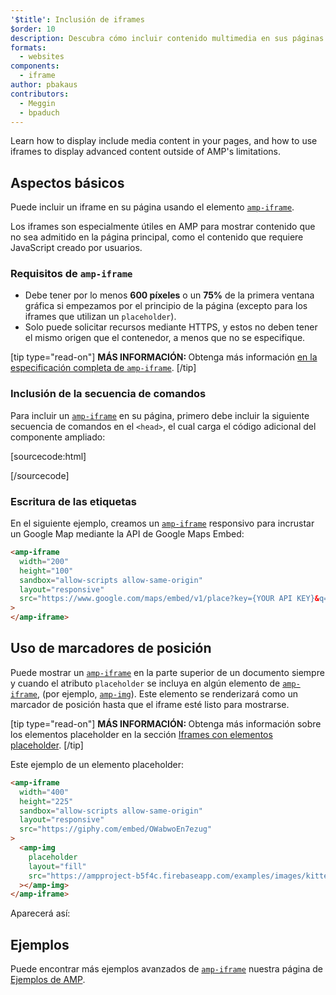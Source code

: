 ```yaml
---
'$title': Inclusión de iframes
$order: 10
description: Descubra cómo incluir contenido multimedia en sus páginas y cómo usar iframes para mostrar contenido avanzado sin importar las limitaciones de AMP.
formats:
  - websites
components:
  - iframe
author: pbakaus
contributors:
  - Meggin
  - bpaduch
---
```


Learn how to display include media content in your pages, and how to use iframes to display advanced content outside of AMP's limitations.

## Aspectos básicos

Puede incluir un iframe en su página usando el elemento [`amp-iframe`](../../../../documentation/components/reference/amp-iframe.md).

Los iframes son especialmente útiles en AMP para mostrar contenido que no sea admitido en la página principal, como el contenido que requiere JavaScript creado por usuarios.

### Requisitos de `amp-iframe`

- Debe tener por lo menos **600 píxeles** o un **75%** de la primera ventana gráfica si empezamos por el principio de la página (excepto para los iframes que utilizan un <a><code>placeholder</code></a>).
- Solo puede solicitar recursos mediante HTTPS, y estos no deben tener el mismo origen que el contenedor, a menos que no se especifique.

[tip type="read-on"] <strong>MÁS INFORMACIÓN: </strong> Obtenga más información [en la especificación completa de `amp-iframe`](../../../../documentation/components/reference/amp-iframe.md). [/tip]

### Inclusión de la secuencia de comandos

Para incluir un [`amp-iframe`](../../../../documentation/components/reference/amp-iframe.md) en su página, primero debe incluir la siguiente secuencia de comandos en el `<head>`, el cual carga el código adicional del componente ampliado:

[sourcecode:html]

<script async custom-element="amp-iframe"
  src="https://ampjs.org/v0/amp-iframe-0.1.js"></script>

[/sourcecode]

### Escritura de las etiquetas

En el siguiente ejemplo, creamos un [`amp-iframe`](../../../../documentation/components/reference/amp-iframe.md) responsivo para incrustar un Google Map mediante la <a>API de Google Maps Embed</a>:

```html
<amp-iframe
  width="200"
  height="100"
  sandbox="allow-scripts allow-same-origin"
  layout="responsive"
  src="https://www.google.com/maps/embed/v1/place?key={YOUR API KEY}&q=europe"
>
</amp-iframe>
```

## Uso de marcadores de posición <a name="using-placeholders"></a>

Puede mostrar un [`amp-iframe`](../../../../documentation/components/reference/amp-iframe.md) en la parte superior de un documento siempre y cuando el atributo `placeholder` se incluya en algún elemento de [`amp-iframe`](../../../../documentation/components/reference/amp-iframe.md), (por ejemplo, [`amp-img`](../../../../documentation/components/reference/amp-img.md)). Este elemento se renderizará como un marcador de posición hasta que el iframe esté listo para mostrarse.

[tip type="read-on"] <strong>MÁS INFORMACIÓN: </strong> Obtenga más información sobre los elementos placeholder en la sección [Iframes con elementos placeholder](../../../../documentation/components/reference/amp-iframe.md#iframe-with-placeholder). [/tip]

Este ejemplo de un elemento placeholder:

```html
<amp-iframe
  width="400"
  height="225"
  sandbox="allow-scripts allow-same-origin"
  layout="responsive"
  src="https://giphy.com/embed/OWabwoEn7ezug"
>
  <amp-img
    placeholder
    layout="fill"
    src="https://ampproject-b5f4c.firebaseapp.com/examples/images/kittens-biting.jpg"
  ></amp-img>
</amp-iframe>
```

Aparecerá así:

<amp-iframe width="400" height="225" sandbox="allow-scripts allow-same-origin" layout="responsive" src="https://giphy.com/embed/OWabwoEn7ezug"><amp-img placeholder layout="fill" src="https://ampproject-b5f4c.firebaseapp.com/examples/images/kittens-biting.jpg"></amp-img></amp-iframe>

## Ejemplos

Puede encontrar más ejemplos avanzados de [<code>amp-iframe</code>](../../../../documentation/examples/documentation/amp-iframe.html) nuestra página de [Ejemplos de AMP](../../../../documentation/examples/documentation/amp-iframe.html).
